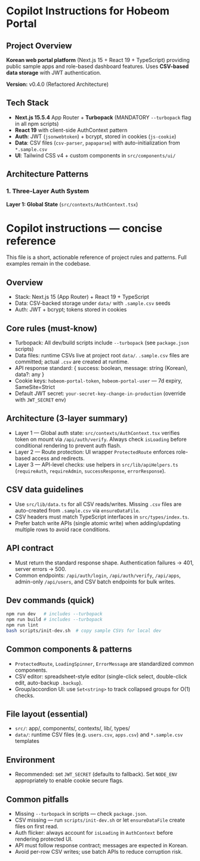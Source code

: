 # Copilot Instructions for Hobeom Portal

## Project Overview

**Korean web portal platform** (Next.js 15 + React 19 + TypeScript) providing public sample apps and role-based dashboard features. Uses **CSV-based data storage** with JWT authentication.

**Version:** v0.4.0 (Refactored Architecture)

## Tech Stack

- **Next.js 15.5.4** App Router + **Turbopack** (MANDATORY `--turbopack` flag in all npm scripts)
- **React 19** with client-side AuthContext pattern
- **Auth**: JWT (`jsonwebtoken`) + bcrypt, stored in cookies (`js-cookie`)
- **Data**: CSV files (`csv-parser`, `papaparse`) with auto-initialization from `*.sample.csv`
- **UI**: Tailwind CSS v4 + custom components in `src/components/ui/`

## Architecture Patterns

### 1. Three-Layer Auth System

**Layer 1: Global State** (`src/contexts/AuthContext.tsx`)
# Copilot instructions — concise reference

This file is a short, actionable reference of project rules and patterns. Full examples remain in the codebase.

## Overview
- Stack: Next.js 15 (App Router) + React 19 + TypeScript
- Data: CSV-backed storage under `data/` with `.sample.csv` seeds
- Auth: JWT + bcrypt; tokens stored in cookies

## Core rules (must-know)
- Turbopack: All dev/build scripts include `--turbopack` (see `package.json` scripts)
- Data files: runtime CSVs live at project root `data/`. `.sample.csv` files are committed; actual `.csv` are created at runtime.
- API response standard: { success: boolean, message: string (Korean), data?: any }
- Cookie keys: `hobeom-portal-token`, `hobeom-portal-user` — 7d expiry, SameSite=Strict
- Default JWT secret: `your-secret-key-change-in-production` (override with `JWT_SECRET` env)

## Architecture (3-layer summary)
- Layer 1 — Global auth state: `src/contexts/AuthContext.tsx` verifies token on mount via `/api/auth/verify`. Always check `isLoading` before conditional rendering to prevent auth flash.
- Layer 2 — Route protection: UI wrapper `ProtectedRoute` enforces role-based access and redirects.
- Layer 3 — API-level checks: use helpers in `src/lib/apiHelpers.ts` (`requireAuth`, `requireAdmin`, `successResponse`, `errorResponse`).

## CSV data guidelines
- Use `src/lib/data.ts` for all CSV reads/writes. Missing `.csv` files are auto-created from `.sample.csv` via `ensureDataFile`.
- CSV headers must match TypeScript interfaces in `src/types/index.ts`.
- Prefer batch write APIs (single atomic write) when adding/updating multiple rows to avoid race conditions.

## API contract
- Must return the standard response shape. Authentication failures → 401, server errors → 500.
- Common endpoints: `/api/auth/login`, `/api/auth/verify`, `/api/apps`, admin-only `/api/users`, and CSV batch endpoints for bulk writes.

## Dev commands (quick)
```bash
npm run dev   # includes --turbopack
npm run build # includes --turbopack
npm run lint
bash scripts/init-dev.sh  # copy sample CSVs for local dev
```

## Common components & patterns
- `ProtectedRoute`, `LoadingSpinner`, `ErrorMessage` are standardized common components.
- CSV editor: spreadsheet-style editor (single-click select, double-click edit, auto-backup `.backup`).
- Group/accordion UI: use `Set<string>` to track collapsed groups for O(1) checks.

## File layout (essential)
- `src/`: app/, components/, contexts/, lib/, types/
- `data/`: runtime CSV files (e.g. `users.csv`, `apps.csv`) and `*.sample.csv` templates

## Environment
- Recommended: set `JWT_SECRET` (defaults to fallback). Set `NODE_ENV` appropriately to enable cookie secure flags.

## Common pitfalls
- Missing `--turbopack` in scripts — check `package.json`.
- CSV missing — run `scripts/init-dev.sh` or let `ensureDataFile` create files on first read.
- Auth flicker: always account for `isLoading` in `AuthContext` before rendering protected UI.
- API must follow response contract; messages are expected in Korean.
- Avoid per-row CSV writes; use batch APIs to reduce corruption risk.
